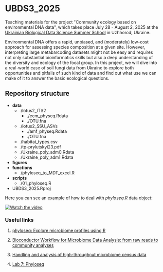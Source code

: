 # UBDS3_2025
Teaching materials for the project "Community ecology based on environmental DNA data", which takes place July 28 - August 2, 2025 at the [Ukrainian Biological Data Science Summer School](https://www.bds3.org/) in Uzhhorod, Ukraine.

Environmental DNA offers a rapid, unbiased, and (moderately) low-cost approach for assessing species composition at a given site. However, interpreting large metabarcoding datasets might not be easy and requires not only substantial bioinformatics skills but also a deep understanding of the diversity and ecology of the focal group. In this project, we will dive into a real-world case of soil fungi data from Ukraine to explore both opportunities and pitfalls of such kind of data and find out what use we can make of it to answer the basic ecological questions.

## Repository structure
- **data**
    - ./lotus2_ITS2
        - ./ecm_physeq.Rdata
        - ./OTU.fna
    - ./lotus2_SSU_ASVs
        - ./amf_physeq.Rdata
        - ./OTU.fna
    - ./habitat_types.csv
    - ./tp-prylutskyi23.pdf
    - ./Ukraine_poly_adm0.Rdata
    - ./Ukraine_poly_adm1.Rdata
- **figures**
- **functions**
    - ./phyloseq_to_MDT_excel.R
- **scripts**
    - ./01_phyloseq.R
- UBDS3_2025.Rproj

Here you can see an example of how to deal with _phyloseq.R_ data object: 

[![Watch the video](https://img.youtube.com/vi/L8Orz34z_nk/0.jpg)](https://www.youtube.com/watch?v=L8Orz34z_nk)

### Useful links
1. [phyloseq: Explore microbiome profiles using R](https://joey711.github.io/phyloseq/index.html)

2. [Bioconductor Workflow for Microbiome Data Analysis: from raw reads to community analyses](https://f1000research.com/articles/5-1492/v2)

3. [Handling and analysis of high-throughput microbiome census data](https://www.bioconductor.org/packages/release/bioc/html/phyloseq.html)

4. [Lab 7: Phyloseq](https://web.stanford.edu/class/bios221/labs/phyloseq/lab_phyloseq.html)

